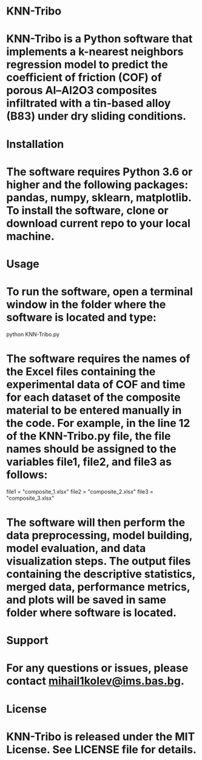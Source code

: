 # KNN-Tribo

# KNN-Tribo is a Python software that implements a k-nearest neighbors regression model to predict the coefficient of friction (COF) of porous Al–Al2O3 composites infiltrated with a tin-based alloy (B83) under dry sliding conditions.

# Installation

# The software requires Python 3.6 or higher and the following packages: pandas, numpy, sklearn, matplotlib. To install the software, clone or download current repo to your local machine.

# Usage

# To run the software, open a terminal window in the folder where the software is located and type:

python KNN-Tribo.py

# The software requires the names of the Excel files containing the experimental data of COF and time for each dataset of the composite material to be entered manually in the code. For example, in the line 12 of the KNN-Tribo.py file, the file names should be assigned to the variables file1, file2, and file3 as follows:

file1 = "composite_1.xlsx"
file2 = "composite_2.xlsx"
file3 = "composite_3.xlsx"

# The software will then perform the data preprocessing, model building, model evaluation, and data visualization steps. The output files containing the descriptive statistics, merged data, performance metrics, and plots will be saved in same folder where software is located.

# Support

# For any questions or issues, please contact mihail1kolev@ims.bas.bg.

# License

# KNN-Tribo is released under the MIT License. See LICENSE file for details.
